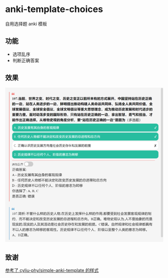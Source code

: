 # anki-template-choices

自用选择题 anki 模板

## 功能

- 选项乱序
- 判断正确答案

## 效果

![图片](preview.png)

## 致谢
[参考了 cyliu-phy/simple-anki-template 的样式](https://github.com/cyliu-phy/simple-anki-template)
